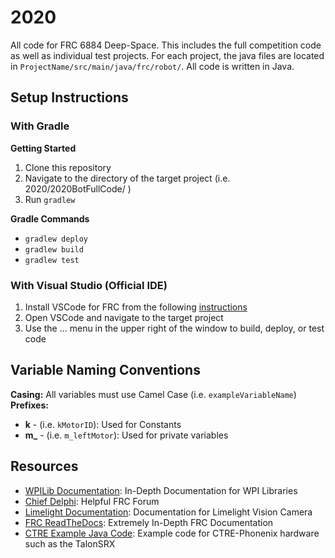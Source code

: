 # 2020

All code for FRC 6884 Deep-Space. This includes the full competition code as well as individual test projects. For each project, the java files are located in `ProjectName/src/main/java/frc/robot/`. All code is written in Java.

## Setup Instructions

### With Gradle
**Getting Started**
1. Clone this repository
2. Navigate to the directory of the target project (i.e. 2020/2020BotFullCode/ )
3. Run `gradlew`

**Gradle Commands**
- `gradlew deploy`
- `gradlew build`
- `gradlew test`

### With Visual Studio (Official IDE)
1. Install VSCode for FRC from the following [instructions](https://docs.wpilib.org/en/latest/docs/getting-started/getting-started-frc-control-system/wpilib-setup.html)
2. Open VSCode and navigate to the target project
3. Use the ... menu in the upper right of the window to build, deploy, or test code

## Variable Naming Conventions
**Casing:** All variables must use Camel Case (i.e. `exampleVariableName`)
**Prefixes:**
- **k** - (i.e. `kMotorID`): Used for Constants
- **m_** - (i.e. `m_leftMotor`): Used for private variables

## Resources
- [WPILib Documentation](https://docs.wpilib.org/en/latest/): In-Depth Documentation for WPI Libraries
- [Chief Delphi](https://www.chiefdelphi.com/): Helpful FRC Forum
- [Limelight Documentation](https://docs.limelightvision.io/en/latest/): Documentation for Limelight Vision Camera
- [FRC ReadTheDocs](https://frc-pdr.readthedocs.io/en/latest/): Extremely In-Depth FRC Documentation
- [CTRE Example Java Code](https://github.com/CrossTheRoadElec/Phoenix-Examples-Languages/tree/master/Java%20General): Example code for CTRE-Phonenix hardware such as the TalonSRX
